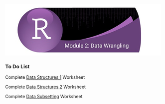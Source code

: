 ![](../fig/module_2_header.jpg)

### To Do List
Complete [Data Structures 1](http://htmlpreview.github.com/?https://github.com/mydatastory/r_intro_class/blob/master/_episodes_html/data_structures_part1.html) Worksheet

Complete [Data Structures 2](http://htmlpreview.github.com/?https://github.com/mydatastory/r_intro_class/blob/master/_episodes_html/data_structures_part2.html) Worksheet

Complete [Data Subsetting](http://htmlpreview.github.com/?https://github.com/mydatastory/r_intro_class/blob/master/_episodes_html/data_subsetting.html) Worksheet
